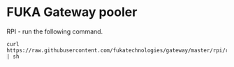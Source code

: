 # FUKA Gateway pooler
RPI - run the following command.

```run
curl https://raw.githubusercontent.com/fukatechnologies/gateway/master/rpi/run.sh | sh
```
